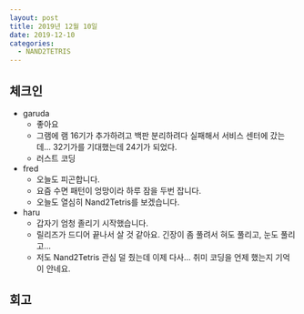 ```yaml
---
layout: post
title: 2019년 12월 10일
date: 2019-12-10
categories:
  - NAND2TETRIS
---
```


## 체크인

- garuda
  - 좋아요
  - 그램에 램 16기가 추가하려고 백판 분리하려다 실패해서 서비스 센터에 갔는데... 32기가를 기대했는데 24기가 되었다.
  - 러스트 코딩
- fred
  - 오늘도 피곤합니다.
  - 요즘 수면 패턴이 엉망이라 하루 잠을 두번 잡니다.
  - 오늘도 열심히 Nand2Tetris를 보겠습니다.
- haru
  - 갑자기 엄청 졸리기 시작했습니다.
  - 릴리즈가 드디어 끝나서 살 것 같아요. 긴장이 좀 풀려서 혀도 풀리고, 눈도 풀리고...
  - 저도 Nand2Tetris 관심 덜 줬는데 이제 다사... 취미 코딩을 언제 했는지 기억이 안네요.

## 회고
